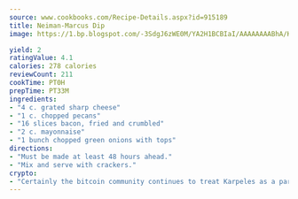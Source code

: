 ```yaml
---
source: www.cookbooks.com/Recipe-Details.aspx?id=915189
title: Neiman-Marcus Dip
image: https://1.bp.blogspot.com/-3SdgJ6zWE0M/YA2H1BCBIaI/AAAAAAAABhA/KLu9yTsYBMkJQudB_uFGwTypBtmTiBfZgCLcBGAsYHQ/s320/4.png

yield: 2
ratingValue: 4.1
calories: 278 calories
reviewCount: 211
cookTime: PT0H
prepTime: PT33M
ingredients:
- "4 c. grated sharp cheese"
- "1 c. chopped pecans"
- "16 slices bacon, fried and crumbled"
- "2 c. mayonnaise"
- "1 bunch chopped green onions with tops"
directions:
- "Must be made at least 48 hours ahead."
- "Mix and serve with crackers."
crypto:
- "Certainly the bitcoin community continues to treat Karpeles as a pariah."
---
```

